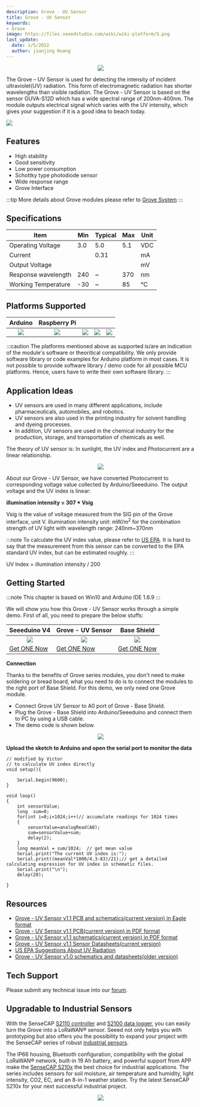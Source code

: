 ```yaml
---
description: Grove - UV Sensor
title: Grove - UV Sensor
keywords:
- Grove
image: https://files.seeedstudio.com/wiki/wiki-platform/S.png
last_update:
  date: 1/5/2022
  author: jianjing Huang
---
```


<div align="center"><img width="{1000}" src="https://files.seeedstudio.com/wiki/Grove-UV_Sensor/img/UV_Sensor_01.jpg" /></div>

The Grove – UV Sensor is used for detecting the intensity of incident ultraviolet(UV) radiation. This form of electromagnetic radiation has shorter wavelengths than visible radiation. The Grove - UV Sensor is based on the sensor GUVA-S12D which has a wide spectral range of 200nm-400nm. The module outputs electrical signal which varies with the UV intensity, which gives your suggestion if it is a good idea to beach today.

<p style={{textAlign: 'center'}}><a href="https://www.seeedstudio.com/Grove-UV-Sensor-p-1540.html" target="_blank"><img src="https://files.seeedstudio.com/wiki/common/Get_One_Now_Banner.png" /></a></p>

Features
--------

- High stability
- Good sensitivity
- Low power consumption
- Schottky type photodiode sensor
- Wide response range
- Grove Interface

:::tip
More details about Grove modules please refer to [Grove System](https://wiki.seeedstudio.com/Grove_System/)
:::

Specifications
--------------

| Item                | Min | Typical | Max | Unit |
|---------------------|-----|---------|-----|------|
| Operating Voltage   | 3.0 | 5.0     | 5.1 | VDC  |
| Current             |     | 0.31    |     | mA   |
| Output Voltage      |     |         |     | mV   |
| Response wavelength | 240 | ~       | 370 | nm   |
| Working Temperature | -30 | ~       | 85  | ℃    |

Platforms Supported
-------------------

| Arduino                                                                                             | Raspberry Pi                                                                                             |                                                                                                 |                                                                                                          |                                                                                                    |
|-----------------------------------------------------------------------------------------------------|----------------------------------------------------------------------------------------------------------|-------------------------------------------------------------------------------------------------|---------------------------------------------------------------------------------------------------|----------------------------------------------------------------------------------------------------|
|<div align="center"><img width="{1000}" src="https://files.seeedstudio.com/wiki/wiki_english/docs/images/arduino_logo.jpg" /></div>|<div align="center"><img width="{1000}" src="https://files.seeedstudio.com/wiki/wiki_english/docs/images/raspberry_pi_logo_n.jpg" /></div> | <div align="center"><img width="{1000}" src="https://files.seeedstudio.com/wiki/wiki_english/docs/images/bbg_logo_n.jpg" /></div>| <div align="center"><img width="{1000}" src="https://files.seeedstudio.com/wiki/wiki_english/docs/images/wio_logo_n.jpg" /></div>| <div align="center"><img width="{1000}" src="https://files.seeedstudio.com/wiki/wiki_english/docs/images/linkit_logo_n.jpg" /></div>|

:::caution
The platforms mentioned above as supported is/are an indication of the module's software or theoritical compatibility. We only provide software library or code examples for Arduino platform in most cases. It is not possible to provide software library / demo code for all possible MCU platforms. Hence, users have to write their own software library.
:::

Application Ideas
-----

- UV sensors are used in many different applications, include pharmaceuticals, automobiles, and robotics.
- UV sensors are also used in the printing industry for solvent handling and dyeing processes.
- In addition, UV sensors are used in the chemical industry for the production, storage, and transportation of chemicals as well.

The theory of UV sensor is: In sunlight, the UV index and Photocurrent are a linear relationship.

<div align="center"><img width="{1000}" src="https://files.seeedstudio.com/wiki/Grove-UV_Sensor/img/The%20theory%20of%20UV%20sensor.png" /></div>

About our Grove - UV Sensor, we have converted Photocurrent to corresponding voltage value collected by Arduino/Seeeduino. The output voltage and the UV index is linear:

**illumination intensity = 307 * Vsig**

Vsig is the value of voltage measured from the SIG pin of the Grove interface, unit V.
illumination intensity unit: mW/m<sup>2</sup> for the combination strength of UV light with wavelength range: 240nm~370nm

:::note
To calculate the UV index value, please refer to <a href="http://www2.epa.gov/sunwise/uv-index">US EPA</a>. It is hard to say that the measurement from this sensor can be converted to the EPA standard UV index, but can be estimated roughly.
:::

UV Index = illumination intensity / 200

Getting Started
--------------

:::note
    This chapter is based on Win10 and Arduino IDE 1.6.9
:::

We will show you how this Grove - UV Sensor works through a simple demo. First of all, you need to prepare the below stuffs:

| Seeeduino V4 | Grove - UV Sensor | Base Shield |
|--------------|----------------------|-----------------|
|<div align="center"><img width="{1000}" src="https://files.seeedstudio.com/wiki/Grove_Light_Sensor/images/gs_1.jpg" /></div>|<div align="center"><img width="{1000}" src="https://files.seeedstudio.com/wiki/Grove-UV_Sensor/img/gs_1.jpg" /></div>|<div align="center"><img width="{1000}" src="https://files.seeedstudio.com/wiki/Grove_Light_Sensor/images/gs_4.jpg" /></div>|
|[Get ONE Now](https://www.seeedstudio.com/Seeeduino-V4.2-p-2517.html)|[Get ONE Now](https://www.seeedstudio.com/Grove-UV-Sensor-p-1540.html)|[Get ONE Now](https://www.seeedstudio.com/Base-Shield-V2-p-1378.html)|

  **Connection**

  Thanks to the benefits of Grove series modules, you don't need to make soldering or bread board, what you need to do is to connect the modules to the right port of Base Shield. For this demo, we only need one Grove module.

- Connect Grove UV Sensor to A0 port of Grove - Base Shield.
- Plug the Grove - Base Shield into Arduino/Seeeduino and connect them to PC by using a USB cable.
- The demo code is shown below.

<div align="center"><img width="{1000}" src="https://files.seeedstudio.com/wiki/Grove-UV_Sensor/img/connection.jpg" /></div>

  **Upload the sketch to Arduino and open the serial port to monitor the data**

```
// modified by Victor
// to calculate UV index directly
void setup(){

    Serial.begin(9600);
}

void loop()
{
    int sensorValue;
    long  sum=0;
    for(int i=0;i<1024;i++)// accumulate readings for 1024 times
    {
        sensorValue=analogRead(A0);
        sum=sensorValue+sum;
        delay(2);
    }
    long meanVal = sum/1024;  // get mean value
    Serial.print("The current UV index is:");
    Serial.print((meanVal*1000/4.3-83)/21);// get a detailed calculating expression for UV index in schematic files.
    Serial.print("\n");
    delay(20);

}
```

<div className="altium-ecad-viewer" data-project-src="https://files.seeedstudio.com/wiki/Grove-UV_Sensor/res/Grove%20-%20UV%20Sensor%20v1.1.zip" style={{borderRadius: '0px 0px 4px 4px', height: 500, borderStyle: 'solid', borderWidth: 1, borderColor: 'rgb(241, 241, 241)', overflow: 'hidden', maxWidth: 1280, maxHeight: 700, boxSizing: 'border-box'}}>
</div>

Resources
---------

- [Grove - UV Sensor v1.1 PCB and schematics(current version) in Eagle format](https://files.seeedstudio.com/wiki/Grove-UV_Sensor/res/Grove%20-%20UV%20Sensor%20v1.1.zip)
- [Grove - UV Sensor v1.1 PCB(current version) in PDF format](https://files.seeedstudio.com/wiki/Grove-UV_Sensor/res/Grove%20-%20UV%20Sensor%20v1.1%20brd.pdf)
- [Grove - UV Sensor v1.1 schematics(current version) in PDF format](https://files.seeedstudio.com/wiki/Grove-UV_Sensor/res/Grove%20-%20UV%20Sensor%20v1.1sch.pdf)
- [Grove - UV Sensor v1.1 Sensor Datasheets(current version)](https://files.seeedstudio.com/wiki/Grove-UV_Sensor/res/Grove-UV_Sensor_v1.1_Datasheets.zip)
- [US EPA Suggestions About UV Radiation](https://www.epa.gov/sunsafety/uv-index-scale-1)
- [Grove - UV Sensor v1.0 schematics and datasheets(older version)](https://files.seeedstudio.com/wiki/Grove-UV_Sensor/res/Grove-UV_Sensor_v1.0_Datasheets.zip)

<!-- This Markdown file was created from https://www.seeedstudio.com/wiki/Grove_-_UV_Sensor -->

## Tech Support

Please submit any technical issue into our [forum](https://forum.seeedstudio.com/).

## Upgradable to Industrial Sensors

With the SenseCAP [S2110 controller](https://www.seeedstudio.com/SenseCAP-XIAO-LoRaWAN-Controller-p-5474.html) and [S2100 data logger](https://www.seeedstudio.com/SenseCAP-S2100-LoRaWAN-Data-Logger-p-5361.html), you can easily turn the Grove into a LoRaWAN® sensor. Seeed not only helps you with prototyping but also offers you the possibility to expand your project with the SenseCAP series of robust [industrial sensors](https://www.seeedstudio.com/catalogsearch/result/?q=sensecap&categories=SenseCAP&application=Temperature%2FHumidity~Soil~Gas~Light~Weather~Water~Automation~Positioning~Machine%20Learning~Voice%20Recognition&compatibility=SenseCAP).

The IP66 housing, Bluetooth configuration, compatibility with the global LoRaWAN® network, built-in 19 Ah battery, and powerful support from APP make the [SenseCAP S210x](https://www.seeedstudio.com/catalogsearch/result/?q=S21&categories=SenseCAP&product_module=Device) the best choice for industrial applications. The series includes sensors for soil moisture, air temperature and humidity, light intensity, CO2, EC, and an 8-in-1 weather station. Try the latest SenseCAP S210x for your next successful industrial project.

<div align="center"><a href="https://www.seeedstudio.com/catalogsearch/result/?q=sensecap&application=Temperature%2FHumidity~Soil~Gas~Light~Weather~Water~Automation~Positioning~Machine%20Learning~Voice%20Recognition&compatibility=SenseCAP" target="_blank"><img width={800} src="https://files.seeedstudio.com/wiki/K1100_overview/sensecap.png" /></a></div>

